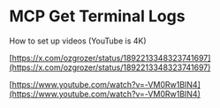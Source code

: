# MCP Get Terminal Logs

How to set up videos (YouTube is 4K)

[https://x.com/ozgrozer/status/1892213348323741697](https://x.com/ozgrozer/status/1892213348323741697)

[https://www.youtube.com/watch?v=-VM0Rw1BIN4](https://www.youtube.com/watch?v=-VM0Rw1BIN4)
